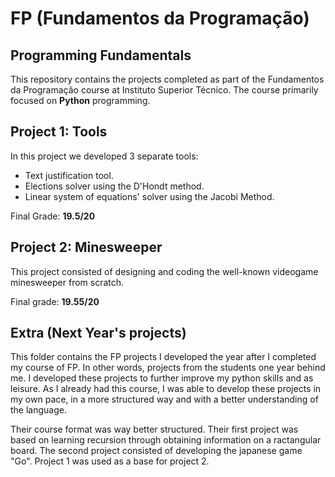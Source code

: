 # FP (Fundamentos da Programação)
## Programming Fundamentals

This repository contains the projects completed as part of the Fundamentos da Programação course at Instituto Superior Técnico. The course primarily focused on **Python** programming.

## Project 1: Tools

In this project we developed 3 separate tools:
- Text justification tool.
- Elections solver using the D'Hondt method.
- Linear system of equations' solver using the Jacobi Method.

Final Grade: **19.5/20**

## Project 2: Minesweeper

This project consisted of designing and coding the well-known videogame minesweeper from scratch.

Final grade: **19.55/20**

## Extra (Next Year's projects)

This folder contains the FP projects I developed the year after I completed my course of FP. In other words, projects from the students one year behind me. I developed these projects to further improve my python skills and as leisure. As I already had this course, I was able to develop these projects in my own pace, in a more structured way and with a better understanding of the language.

Their course format was way better structured. Their first project was based on learning recursion through obtaining information on a ractangular board. The second project consisted of developing the japanese game "Go". Project 1 was used as a base for project 2.